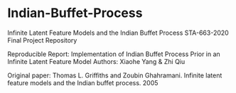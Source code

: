 # Indian-Buffet-Process
Infinite Latent Feature Models and the Indian Buffet Process
STA-663-2020 Final Project Repository

Reproducible Report: Implementation of Indian Buffet Process Prior in an Infinite Latent Feature Model
Authors: Xiaohe Yang & Zhi Qiu

Original paper: Thomas L. Griffiths and Zoubin Ghahramani. Infinite latent feature models and the Indian buffet process. 2005
